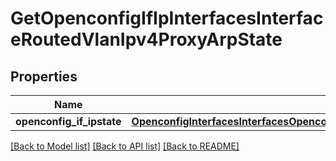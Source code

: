 # GetOpenconfigIfIpInterfacesInterfaceRoutedVlanIpv4ProxyArpState

## Properties
Name | Type | Description | Notes
------------ | ------------- | ------------- | -------------
**openconfig_if_ipstate** | [**OpenconfigInterfacesInterfacesOpenconfiginterfacesinterfacesSubinterfacesOpenconfigifipipv4ProxyarpConfig**](OpenconfigInterfacesInterfacesOpenconfiginterfacesinterfacesSubinterfacesOpenconfigifipipv4ProxyarpConfig.md) |  | [optional] 

[[Back to Model list]](../README.md#documentation-for-models) [[Back to API list]](../README.md#documentation-for-api-endpoints) [[Back to README]](../README.md)


